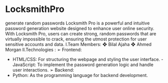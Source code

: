 # LocksmithPro

generate random passwords
Locksmith Pro is a powerful and intuitive password generation website designed to enhance user online security. With Locksmith Pro, users can create strong, random passwords that are virtually impossible to crack, ensuring the utmost protection for user sensitive accounts and data.
l.Team Members:
❖ Bilal Ajaha
❖ Ahmed Morgan
ll.Technologies :
➢ Frontend:

- HTML/CSS: For structuring the webpage and styling the user interface. - JavaScript: To implement the password generation logic and handle user interactions.
➢ Backend:
- Python: As the programming language for backend development.

